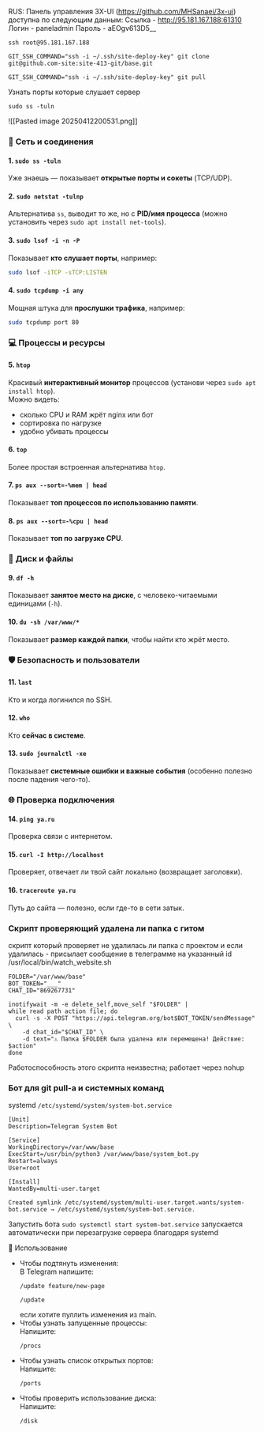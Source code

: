 RUS:
Панель управления 3X-UI (https://github.com/MHSanaei/3x-ui) доступна по следующим данным:
Ссылка - http://95.181.167.188:61310
Логин - paneladmin
Пароль - aEOgv613D5__
```
ssh root@95.181.167.188
```
```
GIT_SSH_COMMAND="ssh -i ~/.ssh/site-deploy-key" git clone git@github.com-site:site-413-git/base.git
```
```
GIT_SSH_COMMAND="ssh -i ~/.ssh/site-deploy-key" git pull
```
Узнать порты которые слушает сервер
```
sudo ss -tuln
```

![[Pasted image 20250412200531.png]]
### 🧠 **Сеть и соединения**
#### 1. `sudo ss -tuln`
Уже знаешь — показывает **открытые порты и сокеты** (TCP/UDP).
#### 2. `sudo netstat -tulnp`
Альтернатива `ss`, выводит то же, но с **PID/имя процесса** (можно установить через `sudo apt install net-tools`).
#### 3. `sudo lsof -i -n -P`
Показывает **кто слушает порты**, например:
```bash
sudo lsof -iTCP -sTCP:LISTEN
```
#### 4. `sudo tcpdump -i any`
Мощная штука для **прослушки трафика**, например:
```bash
sudo tcpdump port 80
```
### 💻 **Процессы и ресурсы**
#### 5. `htop`
Красивый **интерактивный монитор** процессов (установи через `sudo apt install htop`).  
Можно видеть:
- сколько CPU и RAM жрёт nginx или бот
- сортировка по нагрузке
- удобно убивать процессы
#### 6. `top`
Более простая встроенная альтернатива `htop`.
#### 7. `ps aux --sort=-%mem | head`
Показывает **топ процессов по использованию памяти**.
#### 8. `ps aux --sort=-%cpu | head`
Показывает **топ по загрузке CPU**.
### 📁 **Диск и файлы**
#### 9. `df -h`
Показывает **занятое место на диске**, с человеко-читаемыми единицами (`-h`).
#### 10. `du -sh /var/www/*`
Показывает **размер каждой папки**, чтобы найти кто жрёт место.
### 🛡️ **Безопасность и пользователи**

#### 11. `last`
Кто и когда логинился по SSH.
#### 12. `who`
Кто **сейчас в системе**.
#### 13. `sudo journalctl -xe`
Показывает **системные ошибки и важные события** (особенно полезно после падения чего-то).
### 🌐 **Проверка подключения**

#### 14. `ping ya.ru`

Проверка связи с интернетом.

#### 15. `curl -I http://localhost`

Проверяет, отвечает ли твой сайт локально (возвращает заголовки).

#### 16. `traceroute ya.ru`

Путь до сайта — полезно, если где-то в сети затык.







### **Скрипт проверяющий удалена ли папка с гитом**
скрипт который проверяет не удалилась ли папка с проектом и если удалилась - присылает сообщение в телеграмме на указанный id
/usr/local/bin/watch_website.sh
```
FOLDER="/var/www/base"
BOT_TOKEN="___"
CHAT_ID="869267731"

inotifywait -m -e delete_self,move_self "$FOLDER" |
while read path action file; do
  curl -s -X POST "https://api.telegram.org/bot$BOT_TOKEN/sendMessage" \
    -d chat_id="$CHAT_ID" \
    -d text="⚠️ Папка $FOLDER была удалена или перемещена! Действие: $action"
done
```
Работоспособность этого скрипта неизвестна; работает через nohup


### **Бот для git pull-а и системных команд**
 systemd
`/etc/systemd/system/system-bot.service`
```
[Unit]
Description=Telegram System Bot

[Service]
WorkingDirectory=/var/www/base
ExecStart=/usr/bin/python3 /var/www/base/system_bot.py
Restart=always
User=root

[Install]
WantedBy=multi-user.target

```
`Created symlink /etc/systemd/system/multi-user.target.wants/system-bot.service → /etc/systemd/system/system-bot.service.`

Запустить бота `sudo systemctl start system-bot.service`
запускается автоматически при перезагрузке сервера благодаря systemd

📡 Использование
- Чтобы подтянуть изменения:  
    В Telegram напишите:
    ```
    /update feature/new-page
    ```
    ```
    /update
    ```
    если хотите пуллить изменения из main.
- Чтобы узнать запущенные процессы:  
    Напишите:
    ```
    /procs
    ```
- Чтобы узнать список открытых портов:  
    Напишите:
    ```
    /ports
    ```
- Чтобы проверить использование диска:  
    Напишите:
    ```
    /disk
    ```


